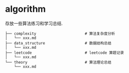 # algorithm
存放一些算法练习和学习总结.

```
├── complexity   				    # 算法复杂度分析
│   └── xxx.md
├── data_structure                  # 数据结构总结
│   └── xxx.md
├── leetcode						# leetcode 算题记录
│   └── xxx.md
└── theory							# 算法理论总结
    └── xxx.md
```



